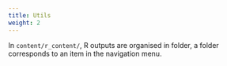 ```yaml
---
title: Utils
weight: 2
---
```



In `content/r_content/`, R outputs are organised in folder, a folder corresponds
to an item in the navigation menu.

[modeline]: # ( vim: set foldlevel=0 spell spelllang=en_gb: ) 
